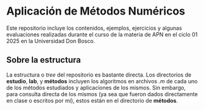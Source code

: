 # Aplicación de Métodos Numéricos

Este repositorio incluye los contenidos, ejemplos, ejercicios y algunas evaluaciones realizadas durante el curso de la materia de APN en el ciclo 01 2025 en la Universidad Don Bosco.

## Sobre la estructura
La estructura o _tree_ del repositorio es bastante directa. Los directorios de **estudio**, **lab**, y **métodos** incluyen los algoritmos en archivos _.m_ de cada uno de los métodos estudiados y aplicaciones de los mismos. Sin embargo, para consulta directa de los mismos (ya sea que fueron dados directamente en clase o escritos por mí), estos están en el directorio de **métodos**.
